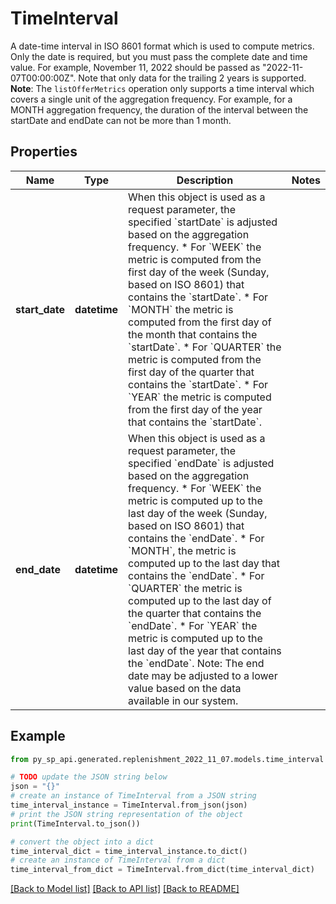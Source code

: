 # TimeInterval

A date-time interval in ISO 8601 format which is used to compute metrics. Only the date is required, but you must pass the complete date and time value. For example, November 11, 2022 should be passed as \"2022-11-07T00:00:00Z\". Note that only data for the trailing 2 years is supported.   **Note**: The `listOfferMetrics` operation only supports a time interval which covers a single unit of the aggregation frequency. For example, for a MONTH aggregation frequency, the duration of the interval between the startDate and endDate can not be more than 1 month.

## Properties

Name | Type | Description | Notes
------------ | ------------- | ------------- | -------------
**start_date** | **datetime** | When this object is used as a request parameter, the specified &#x60;startDate&#x60; is adjusted based on the aggregation frequency.  * For &#x60;WEEK&#x60; the metric is computed from the first day of the week (Sunday, based on ISO 8601) that contains the &#x60;startDate&#x60;. * For &#x60;MONTH&#x60; the metric is computed from the first day of the month that contains the &#x60;startDate&#x60;. * For &#x60;QUARTER&#x60; the metric is computed from the first day of the quarter that contains the &#x60;startDate&#x60;. * For &#x60;YEAR&#x60; the metric is computed from the first day of the year that contains the &#x60;startDate&#x60;. | 
**end_date** | **datetime** | When this object is used as a request parameter, the specified &#x60;endDate&#x60; is adjusted based on the aggregation frequency.  * For &#x60;WEEK&#x60; the metric is computed up to the last day of the week (Sunday, based on ISO 8601) that contains the &#x60;endDate&#x60;. * For &#x60;MONTH&#x60;, the metric is computed up to the last day that contains the &#x60;endDate&#x60;. * For &#x60;QUARTER&#x60; the metric is computed up to the last day of the quarter that contains the &#x60;endDate&#x60;. * For &#x60;YEAR&#x60; the metric is computed up to the last day of the year that contains the &#x60;endDate&#x60;.  Note: The end date may be adjusted to a lower value based on the data available in our system. | 

## Example

```python
from py_sp_api.generated.replenishment_2022_11_07.models.time_interval import TimeInterval

# TODO update the JSON string below
json = "{}"
# create an instance of TimeInterval from a JSON string
time_interval_instance = TimeInterval.from_json(json)
# print the JSON string representation of the object
print(TimeInterval.to_json())

# convert the object into a dict
time_interval_dict = time_interval_instance.to_dict()
# create an instance of TimeInterval from a dict
time_interval_from_dict = TimeInterval.from_dict(time_interval_dict)
```
[[Back to Model list]](../README.md#documentation-for-models) [[Back to API list]](../README.md#documentation-for-api-endpoints) [[Back to README]](../README.md)


